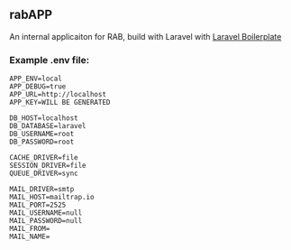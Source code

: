 ## rabAPP

An internal applicaiton for RAB, build with Laravel with [Laravel Boilerplate](https://packagist.org/packages/rappasoft/laravel-5-boilerplate)

### Example .env file:

    APP_ENV=local
    APP_DEBUG=true
    APP_URL=http://localhost
    APP_KEY=WILL BE GENERATED

    DB_HOST=localhost
    DB_DATABASE=laravel
    DB_USERNAME=root
    DB_PASSWORD=root

    CACHE_DRIVER=file
    SESSION_DRIVER=file
    QUEUE_DRIVER=sync

    MAIL_DRIVER=smtp
    MAIL_HOST=mailtrap.io
    MAIL_PORT=2525
    MAIL_USERNAME=null
    MAIL_PASSWORD=null
    MAIL_FROM=
    MAIL_NAME=
